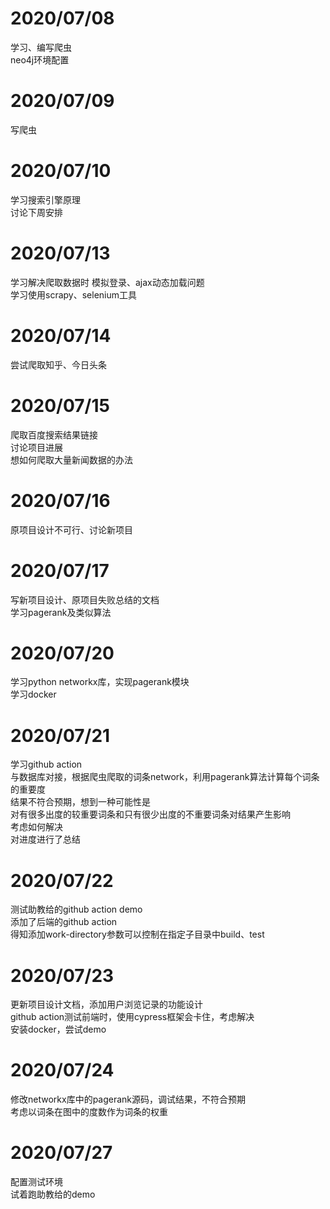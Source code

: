 # 2020/07/08
学习、编写爬虫  
neo4j环境配置
# 2020/07/09
写爬虫

# 2020/07/10
学习搜索引擎原理  
讨论下周安排

# 2020/07/13
学习解决爬取数据时 模拟登录、ajax动态加载问题  
学习使用scrapy、selenium工具  

# 2020/07/14
尝试爬取知乎、今日头条

# 2020/07/15
爬取百度搜索结果链接  
讨论项目进展  
想如何爬取大量新闻数据的办法  

# 2020/07/16
原项目设计不可行、讨论新项目

# 2020/07/17  
写新项目设计、原项目失败总结的文档  
学习pagerank及类似算法

# 2020/07/20  
学习python networkx库，实现pagerank模块  
学习docker

# 2020/07/21
学习github action  
与数据库对接，根据爬虫爬取的词条network，利用pagerank算法计算每个词条的重要度  
结果不符合预期，想到一种可能性是  
对有很多出度的较重要词条和只有很少出度的不重要词条对结果产生影响  
考虑如何解决  
对进度进行了总结
# 2020/07/22  
测试助教给的github action demo  
添加了后端的github action  
得知添加work-directory参数可以控制在指定子目录中build、test

# 2020/07/23
更新项目设计文档，添加用户浏览记录的功能设计  
github action测试前端时，使用cypress框架会卡住，考虑解决  
安装docker，尝试demo

# 2020/07/24
修改networkx库中的pagerank源码，调试结果，不符合预期  
考虑以词条在图中的度数作为词条的权重


# 2020/07/27
配置测试环境  
试着跑助教给的demo